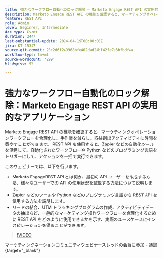 ```yaml
---
title: 強力なワークフロー自動化のロック解除 – Marketo Engage REST API の実用的なアプリケーション
description: Marketo Engage REST API の機能を確認すると、マーケティングオペレーションワークフローを合理化し、手作業を減らし、収益創出アクティビティに時間を費やすことができます。 REST API を使用すると、Zapier などの自動化ツールを活用して、自動ワークフローや Python などのプログラミング言語をトリガーにしてアクションを一括で実行できます。このウェビナーでは、REST API のMarketo Engage、最初の API ユーザーの作成方法、様々なユーザーでの API の使用状況をモニタリングする方法について説明します。- Zapier などのツールや Python などのプログラミング言語から REST API を使用する方法を説明します。- リードの結合、UTM トラッキングプログラムの作成、アクティビティデータの抽出など、一般的なマーケティング操作ワークフローを合理化するために REST API をどのように使用できるかを示す実際のユースケースにインスピレーションを得ます。
feature: REST API
role: Admin
level: Beginner, Intermediate
doc-type: Event
duration: 2447
last-substantial-update: 2024-04-19T00:00:00Z
jira: KT-15347
source-git-commit: 28c2d6f249968bfe402dad24bf42fe7e3bfbdf4a
workflow-type: tm+mt
source-wordcount: '299'
ht-degree: 0%

---
```



# 強力なワークフロー自動化のロック解除：Marketo Engage REST API の実用的なアプリケーション

Marketo Engage REST API の機能を確認すると、マーケティングオペレーションワークフローを合理化し、手作業を減らし、収益創出アクティビティに時間を費やすことができます。 REST API を使用すると、Zapier などの自動化ツールを活用して、自動化されたワークフローや Python などのプログラミング言語をトリガーにして、アクションを一括で実行できます。

このウェビナーでは、以下を行います。

- Marketo EngageREST API とは何か、最初の API ユーザーを作成する方法、様々なユーザーでの API の使用状況を監視する方法について説明します。
- Zapier などのツールや Python などのプログラミング言語から REST API を使用する方法を説明します。
- リードの結合、UTM トラッキングプログラムの作成、アクティビティデータの抽出など、一般的なマーケティング操作ワークフローを合理化するために REST API をどのように使用できるかを示す、実際のユースケースにインスピレーションを得ることができます。

>[!VIDEO](https://video.tv.adobe.com/v/3428435/?learn=on)


マーケティングネーションコミュニティウェビナースレッドの会話に参加 –  [議論](https://nation.marketo.com/t5/product-discussions/webinar-april-17th-8am-pst-unlocking-powerful-workflow/td-p/346330){target="_blank"}
